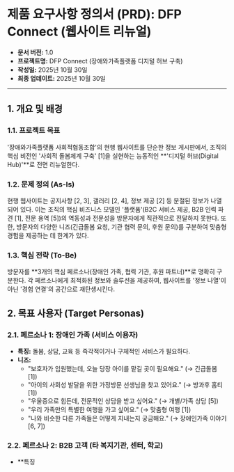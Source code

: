 # 제품 요구사항 정의서 (PRD): DFP Connect (웹사이트 리뉴얼)

- **문서 버전:** 1.0
- **프로젝트명:** DFP Connect (장애와가족플랫폼 디지털 허브 구축)
- **작성일:** 2025년 10월 30일
- **최종 업데이트:** 2025년 10월 30일

---

## 1. 개요 및 배경

### 1.1. 프로젝트 목표
'장애와가족플랫폼 사회적협동조합'의 현행 웹사이트를 단순한 정보 게시판에서, 조직의 핵심 비전인 '사회적 돌봄체계 구축' [1]을 실현하는 능동적인 **'디지털 허브(Digital Hub)'**로 전면 리뉴얼한다.

### 1.2. 문제 정의 (As-Is)
현행 웹사이트는 공지사항 [2, 3], 갤러리 [2, 4], 정보 제공 [2] 등 분절된 정보가 나열되어 있다. 이는 조직의 핵심 비즈니스 모델인 '플랫폼'(B2C 서비스 제공, B2B 인력 파견 [1], 전문 용역 [5])의 역동성과 전문성을 방문자에게 직관적으로 전달하지 못한다. 또한, 방문자의 다양한 니즈(긴급돌봄 요청, 기관 협력 문의, 후원 문의)를 구분하여 맞춤형 경험을 제공하는 데 한계가 있다.

### 1.3. 핵심 전략 (To-Be)
방문자를 **3개의 핵심 페르소나(장애인 가족, 협력 기관, 후원 파트너)**로 명확히 구분한다. 각 페르소나에게 최적화된 정보와 솔루션을 제공하여, 웹사이트를 '정보 나열'이 아닌 '경험 연결'의 공간으로 재탄생시킨다.

## 2. 목표 사용자 (Target Personas)

### 2.1. 페르소나 1: 장애인 가족 (서비스 이용자)
- **특징:** 돌봄, 상담, 교육 등 즉각적이거나 구체적인 서비스가 필요하다.
- **니즈:**
    - "보호자가 입원했는데, 오늘 당장 아이를 맡길 곳이 필요해요." (→ 긴급돌봄 [1])
    - "아이의 사회성 발달을 위한 가정방문 선생님을 찾고 있어요." (→ 방과후 홈티 [1])
    - "우울증으로 힘든데, 전문적인 상담을 받고 싶어요." (→ 개별/가족 상담 [5])
    - "우리 가족만의 특별한 여행을 가고 싶어요." (→ 맞춤형 여행 [1])
    - "나와 비슷한 다른 가족들은 어떻게 지내는지 궁금해요." (→ 장애인가족 이야기 [6, 7])

### 2.2. 페르소나 2: B2B 고객 (타 복지기관, 센터, 학교)
- **특징